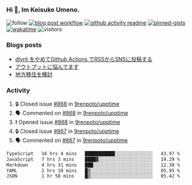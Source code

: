 ### Hi 👋, Im Keisuke Umeno.

<!--
**9renpoto/9renpoto** is a ✨ _special_ ✨ repository because its `README.md` (this file) appears on your GitHub profile.

Here are some ideas to get you started:

- 🔭 I’m currently working on ...
- 🌱 I’m currently learning ...
- 👯 I’m looking to collaborate on ...
- 🤔 I’m looking for help with ...
- 💬 Ask me about ...
- 📫 How to reach me: ...
- 😄 Pronouns: ...
- ⚡ Fun fact: ...
-->

![follow](https://img.shields.io/github/followers/9renpoto?label=Follow&style=social)
[![blog post workflow](https://github.com/9renpoto/9renpoto/actions/workflows/blog.yml/badge.svg)](https://github.com/9renpoto/9renpoto/actions/workflows/blog.yml)
[![github activity readme](https://github.com/9renpoto/9renpoto/actions/workflows/activity.yml/badge.svg)](https://github.com/9renpoto/9renpoto/actions/workflows/activity.yml)
[![pinned-gists](https://github.com/9renpoto/9renpoto/actions/workflows/pin-gist.yml/badge.svg)](https://github.com/9renpoto/9renpoto/actions/workflows/pin-gist.yml)
[![wakatime](https://github.com/9renpoto/9renpoto/actions/workflows/waka-readme-status.yml/badge.svg)](https://github.com/9renpoto/9renpoto/actions/workflows/waka-readme-status.yml)
![visitors](https://komarev.com/ghpvc/?username=9renpoto&label=Profile%20views&color=0e75b6&style=flat)

### Blogs posts

<!-- BLOG-POST-LIST:START -->
- [dlvrit をやめてGithub Actions でRSSからSNSに投稿する](https://9renpoto.win/entry/2023/11/12/dlvrit-to-gh-actions)
- [アウトプットに悩んでます](https://9renpoto.win/entry/2023/11/11/technology-to-limit-input)
- [地方移住を検討](https://9renpoto.win/entry/2023/09/09/migration-plan)
<!-- BLOG-POST-LIST:END -->

### Activity

<!--START_SECTION:activity-->
1. 🔒 Closed issue [#868](https://github.com/9renpoto/upptime/issues/868) in [9renpoto/upptime](https://github.com/9renpoto/upptime)
2. 🗣 Commented on [#868](https://github.com/9renpoto/upptime/issues/868#issuecomment-1815450427) in [9renpoto/upptime](https://github.com/9renpoto/upptime)
3. ❗ Opened issue [#868](https://github.com/9renpoto/upptime/issues/868) in [9renpoto/upptime](https://github.com/9renpoto/upptime)
4. 🔒 Closed issue [#867](https://github.com/9renpoto/upptime/issues/867) in [9renpoto/upptime](https://github.com/9renpoto/upptime)
5. 🗣 Commented on [#867](https://github.com/9renpoto/upptime/issues/867#issuecomment-1814149417) in [9renpoto/upptime](https://github.com/9renpoto/upptime)
<!--END_SECTION:activity-->

<!--START_SECTION:waka-->

```txt
TypeScript   16 hrs 4 mins   ███████████░░░░░░░░░░░░░░   43.97 %
JavaScript   7 hrs 3 mins    ████▓░░░░░░░░░░░░░░░░░░░░   19.29 %
Markdown     4 hrs 31 mins   ███░░░░░░░░░░░░░░░░░░░░░░   12.38 %
YAML         2 hrs 10 mins   █▒░░░░░░░░░░░░░░░░░░░░░░░   05.95 %
JSON         1 hr 58 mins    █▒░░░░░░░░░░░░░░░░░░░░░░░   05.42 %
```

<!--END_SECTION:waka-->
